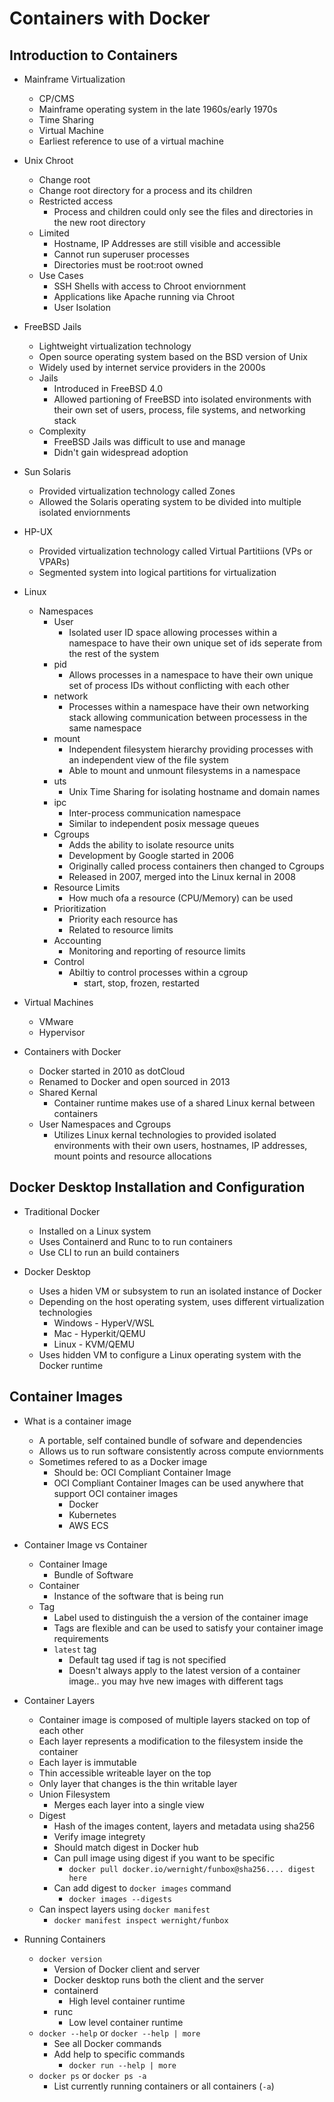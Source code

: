 # Containers with Docker

## Introduction to Containers
- Mainframe Virtualization
  - CP/CMS 
  - Mainframe operating system in the late 1960s/early 1970s
  - Time Sharing
  - Virtual Machine
  - Earliest reference to use of a virtual machine

- Unix Chroot
  - Change root
  - Change root directory for a process and its children
  - Restricted access
    - Process and children could only see the files and directories in the new root directory
  - Limited
    - Hostname, IP Addresses are still visible and accessible
    - Cannot run superuser processes
    - Directories must be root:root owned
  - Use Cases
    - SSH Shells with access to Chroot enviornment
    - Applications like Apache running via Chroot
    - User Isolation

- FreeBSD Jails
  - Lightweight virtualization technology
  - Open source operating system based on the BSD version of Unix
  - Widely used by internet service providers in the 2000s
  - Jails
    - Introduced in FreeBSD 4.0
    - Allowed partioning of FreeBSD into isolated environments with their own set of users, process, file systems, and networking stack
  - Complexity
    - FreeBSD Jails was difficult to use and manage
    - Didn't gain widespread adoption

- Sun Solaris
  - Provided virtualization technology called Zones
  - Allowed the Solaris operating system to be divided into multiple isolated enviornments

- HP-UX
  - Provided virtualization technology called Virtual Partitiions (VPs or VPARs)
  - Segmented system into logical partitions for virtualization

- Linux
  - Namespaces
    - User
      - Isolated user ID space allowing processes within a namespace to have their own unique set of ids seperate from the rest of the system
    - pid
      - Allows processes in a namespace to have their own unique set of process IDs without conflicting with each other
    - network
      - Processes within a namespace have their own networking stack allowing communication between processess in the same namespace
    - mount
      - Independent filesystem hierarchy providing processes with an independent view of the file system
      - Able to mount and unmount filesystems in a namespace
    - uts
      - Unix Time Sharing for isolating hostname and domain names
    - ipc
      - Inter-process communication namespace
      - Similar to independent posix message queues
    - Cgroups
      - Adds the ability to isolate resource units
      - Development by Google started in 2006
      - Originally called process containers then changed to Cgroups
      - Released in 2007, merged into the Linux kernal in 2008
    - Resource Limits
      - How much ofa a resource (CPU/Memory) can be used
    - Prioritization
      - Priority each resource has
      - Related to resource limits
    - Accounting
      - Monitoring and reporting of resource limits
    - Control
      - Abiltiy to control processes within a cgroup
        - start, stop, frozen, restarted

- Virtual Machines
  - VMware
  - Hypervisor

- Containers with Docker
  - Docker started in 2010 as dotCloud
  - Renamed to Docker and open sourced in 2013
  - Shared Kernal
    - Container runtime makes use of a shared Linux kernal between containers
  - User Namespaces and Cgroups
    - Utilizes Linux kernal technologies to provided isolated environments with their own users, hostnames, IP addresses, mount points and resource allocations

## Docker Desktop Installation and Configuration

- Traditional Docker
  - Installed on a Linux system
  - Uses Containerd and Runc to to run containers
  - Use CLI to run an build containers

- Docker Desktop
  - Uses a hiden VM or subsystem to run an isolated instance of Docker
  - Depending on the host operating system, uses different virtualization technologies
    - Windows - HyperV/WSL
    - Mac - Hyperkit/QEMU
    - Linux - KVM/QEMU
  - Uses hidden VM to configure a Linux operating system with the Docker runtime

## Container Images

- What is a container image
  - A portable, self contained bundle of sofware and dependencies
  - Allows us to run software consistently across compute enviornments
  - Sometimes refered to as a Docker image
    - Should be: OCI Compliant Container Image
    - OCI Compliant Container Images can be used anywhere that support OCI container images
      - Docker
      - Kubernetes
      - AWS ECS

- Container Image vs Container
  - Container Image
    - Bundle of Software
  - Container
    - Instance of the software that is being run
  - Tag
    - Label used to distinguish the a version of the container image
    - Tags are flexible and can be used to satisfy your container image requirements
    - `latest` tag
      - Default tag used if tag is not specified
      - Doesn't always apply to the latest version of a container image.. you may hve new images with different tags

- Container Layers
  - Container image is composed of multiple layers stacked on top of each other
  - Each layer represents a modification to the filesystem inside the container
  - Each layer is immutable
  - Thin accessible writeable layer on the top
  - Only layer that changes is the thin writable layer
  - Union Filesystem
    - Merges each layer into a single view
  - Digest
    - Hash of the images content, layers and metadata using sha256
    - Verify image integrety
    - Should match digest in Docker hub
    - Can pull image using digest if you want to be specific
      - `docker pull docker.io/wernight/funbox@sha256.... digest here`
    - Can add digest to `docker images` command
      - `docker images --digests`
  - Can inspect layers using `docker manifest`
    - `docker manifest inspect wernight/funbox`

- Running Containers
  - `docker version`
    - Version of Docker client and server
    - Docker desktop runs both the client and the server
    - containerd
      - High level container runtime
    - runc
      - Low level container runtime
  - `docker --help` or `docker --help | more`
    - See all Docker commands
    - Add help to specific commands
      - `docker run --help | more`
  - `docker ps` or `docker ps -a`
    - List currently running containers or all containers (`-a`)




 



